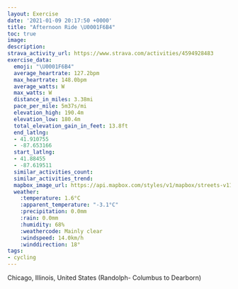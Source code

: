 ```yaml
---
layout: Exercise
date: '2021-01-09 20:17:50 +0000'
title: "Afternoon Ride \U0001F6B4"
toc: true
image:
description:
strava_activity_url: https://www.strava.com/activities/4594928483
exercise_data:
  emoji: "\U0001F6B4"
  average_heartrate: 127.2bpm
  max_heartrate: 148.0bpm
  average_watts: W
  max_watts: W
  distance_in_miles: 3.38mi
  pace_per_mile: 5m37s/mi
  elevation_high: 190.4m
  elevation_low: 180.4m
  total_elevation_gain_in_feet: 13.8ft
  end_latlng:
  - 41.910755
  - -87.653166
  start_latlng:
  - 41.88455
  - -87.619511
  similar_activities_count:
  similar_activities_trend:
  mapbox_image_url: https://api.mapbox.com/styles/v1/mapbox/streets-v11/static/path-5+787af2-1.0(kqs~F~dxuOBRA~%40%40%60BKzG%3F%7C%40Bp%40AlIEnCH%60DAx%40%40DMHAHBZJPELA%5CBn%40BlB%40LLLFLC%3FCh%40EXB%5ECb%40Bn%40A%60%40NjBEVGDWHMAMIYDK%3FO%3FGGcABa%40Ci%40FIFYHKI%5BAID_%40BUEW%40a%40JIDW%40%5DD_%40%40YGKFoAFED%5DBY%60%40%5DH%7D%40OBU_%40LSBO%3FSDO%3FQGOC%5EvGMCOSc%40WOSYo%40e%40_%40IE%5Da%40_%40GKGw%40UKIR%7C%40_AgA%5D%40IBKAIEWDq%40Ew%40BqA%3FUCu%40%40%5DEu%40EEAAGGAAEICKBIA%5DHKDEFMCM%3FIBKEe%40BIBKCIFKBy%40GSJENMOWEK%40IDwAII%40WEa%40BICg%40%40i%40Ee%40%3FUB%5BEQBo%40AIBw%40%3Fa%40HiAEg%40HUCSBe%40Ai%40AECGDQCGB%7DA%40q%40%3FYCM%40EBOVAt%40%40lBAl%40GTEFIB%7BA%40CB%3FBMBOA%5DDS%3FyAFKASBIAI%40kBLq%40%3FQCKD%7B%40Ck%40BOCACeB%40SBKDACKDIFEHE%5C%3FlCDLENAL%3Fx%40Df%40%3FZE~JDpBAv%40%40XAdABhBA~%40DdA%3FzAEpA%40tBA%60AKTiBvCoBhDONmAnBi%40r%40qB%60DYh%40aFrHmBvCaA%60BEHiCdEO%5CcCtDC%40CAIFs%40lAk%40dAa%40f%40S%5C%40%40%5D%5EwDlG%3F%5CCV%40~D%3FlEJLF%5CVBNFzA%3FPAN%40VCDCC%3FACA%3F),pin-s-s+e5b22e(-87.61952,41.88454),pin-s-f+89ae00(-87.65317000000003,41.91075000000005)/auto/800x800?access_token=pk.eyJ1Ijoiam9zaGJlY2ttYW4iLCJhIjoiY205eWR2aDd1MWZ6djJrbXc4a3M0bWZleiJ9.XiG9OWkNcZk2QzjJbxLB4A
  weather:
    :temperature: 1.6°C
    :apparent_temperature: "-3.1°C"
    :precipitation: 0.0mm
    :rain: 0.0mm
    :humidity: 68%
    :weathercode: Mainly clear
    :windspeed: 14.0km/h
    :winddirection: 18°
tags:
- cycling
---
```

Chicago, Illinois, United States (Randolph- Columbus to Dearborn)
